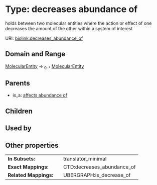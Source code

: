 
# Type: decreases abundance of


holds between two molecular entities where the action or effect of one decreases the amount of the other within a system of interest

URI: [biolink:decreases_abundance_of](https://w3id.org/biolink/vocab/decreases_abundance_of)


## Domain and Range

[MolecularEntity](MolecularEntity.md) ->  <sub>0..*</sub> [MolecularEntity](MolecularEntity.md)

## Parents

 *  is_a: [affects abundance of](affects_abundance_of.md)

## Children


## Used by


## Other properties

|  |  |  |
| --- | --- | --- |
| **In Subsets:** | | translator_minimal |
| **Exact Mappings:** | | CTD:decreases_abundance_of |
| **Related Mappings:** | | UBERGRAPH:is_decrease_of |

